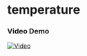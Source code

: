 # temperature

### Video Demo

[![Video](http://img.youtube.com/vi/C1QpRm9GOSo/0.jpg)](https://youtu.be/C1QpRm9GOSo "Temperature ws")
